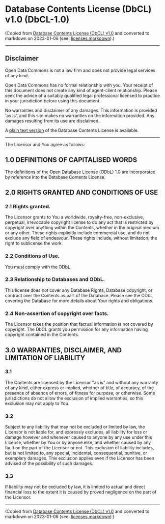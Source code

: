 # Database Contents License (DbCL) v1.0 (DbCL-1.0)

(Copied from [Database Contents License (DbCL) v1.0](https://opendatacommons.org/licenses/dbcl/1-0/) and converted to markdown on 2023-01-06 (see: [licenses.markdown](https://codeberg.org/yelosan/licenses.markdown)).)

---

## Disclaimer

Open Data Commons is not a law firm and does not provide legal services of any kind.

Open Data Commons has no formal relationship with you. Your receipt of this document does not create any kind of agent-client relationship. Please seek the advice of a suitably qualified legal professional licensed to practice in your jurisdiction before using this document.

No warranties and disclaimer of any damages. This information is provided 'as is', and this site makes no warranties on the information provided. Any damages resulting from its use are disclaimed.

A [plain text version](https://opendatacommons.org/licenses/dbcl/dbcl-10.txt) of the Database Contents License is available.

---

The Licensor and You agree as follows:

## 1.0 DEFINITIONS OF CAPITALISED WORDS

The definitions of the Open Database License (ODbL) 1.0 are incorporated by reference into the Database Contents License.

## 2.0 RIGHTS GRANTED AND CONDITIONS OF USE

### 2.1 Rights granted.

The Licensor grants to You a worldwide, royalty-free, non-exclusive, perpetual, irrevocable copyright license to do any act that is restricted by copyright over anything within the Contents, whether in the original medium or any other. These rights explicitly include commercial use, and do not exclude any field of endeavour. These rights include, without limitation, the right to sublicense the work.

### 2.2 Conditions of Use.

You must comply with the ODbL.

### 2.3 Relationship to Databases and ODbL.

This license does not cover any Database Rights, Database copyright, or contract over the Contents as part of the Database. Please see the ODbL covering the Database for more details about Your rights and obligations.

### 2.4 Non-assertion of copyright over facts.

The Licensor takes the position that factual information is not covered by copyright. The DbCL grants you permission for any information having copyright contained in the Contents.

## 3.0 WARRANTIES, DISCLAIMER, AND LIMITATION OF LIABILITY

### 3.1

The Contents are licensed by the Licensor "as is" and without any warranty of any kind, either express or implied, whether of title, of accuracy, of the presence of absence of errors, of fitness for purpose, or otherwise. Some jurisdictions do not allow the exclusion of implied warranties, so this exclusion may not apply to You.

### 3.2

Subject to any liability that may not be excluded or limited by law, the Licensor is not liable for, and expressly excludes, all liability for loss or damage however and whenever caused to anyone by any use under this License, whether by You or by anyone else, and whether caused by any fault on the part of the Licensor or not. This exclusion of liability includes, but is not limited to, any special, incidental, consequential, punitive, or exemplary damages. This exclusion applies even if the Licensor has been advised of the possibility of such damages.

### 3.3

If liability may not be excluded by law, it is limited to actual and direct financial loss to the extent it is caused by proved negligence on the part of the Licensor.

---

(Copied from [Database Contents License (DbCL) v1.0](https://opendatacommons.org/licenses/dbcl/1-0/) and converted to markdown on 2023-01-06 (see: [licenses.markdown](https://codeberg.org/yelosan/licenses.markdown)).)
